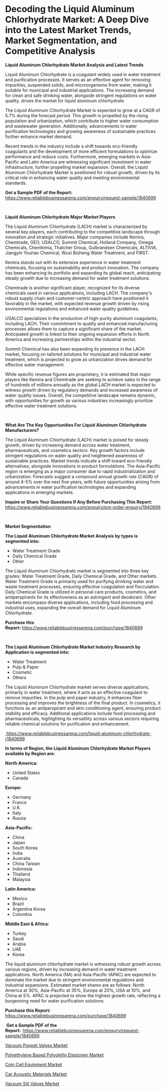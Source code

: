 <p><h1>Decoding the Liquid Aluminum Chlorhydrate Market: A Deep Dive into the Latest Market Trends, Market Segmentation, and Competitive Analysis</h1></p><p><strong>Liquid Aluminum Chlorhydrate Market Analysis and Latest Trends</strong></p>
<p><p>Liquid Aluminum Chlorhydrate is a coagulant widely used in water treatment and purification processes. It serves as an effective agent for removing impurities, suspended solids, and microorganisms from water, making it suitable for municipal and industrial applications. The increasing demand for clean and safe drinking water, alongside stringent regulations on water quality, drives the market for liquid aluminum chlorhydrate.</p><p>The Liquid Aluminum Chlorhydrate Market is expected to grow at a CAGR of 5.7% during the forecast period. This growth is propelled by the rising population and urbanization, which contribute to higher water consumption and wastewater generation. Additionally, advancements in water purification technologies and growing awareness of sustainable practices further enhance market demand. </p><p>Recent trends in the industry include a shift towards eco-friendly coagulants and the development of more efficient formulations to optimize performance and reduce costs. Furthermore, emerging markets in Asia-Pacific and Latin America are witnessing significant investment in water infrastructure, further propelling market expansion. Overall, the Liquid Aluminum Chlorhydrate Market is positioned for robust growth, driven by its critical role in enhancing water quality and meeting environmental standards.</p></p>
<p><strong>Get a Sample PDF of the Report:&nbsp;</strong> <a href="https://www.reliablebusinessarena.com/enquiry/request-sample/1840699?utm_campaign=2563&utm_medium=2&utm_source=Github&utm_content=ia&utm_term=03042025&utm_id=liquid-aluminum-chlorhydrate">https://www.reliablebusinessarena.com/enquiry/request-sample/1840699</a></p>
<p>&nbsp;</p>
<p><strong>Liquid Aluminum Chlorhydrate Major Market Players</strong></p>
<p><p>The Liquid Aluminum Chlorhydrate (LACH) market is characterized by several key players, each contributing to the competitive landscape through innovation and strategic initiatives. Major companies include Kemira, Chemtrade, GEO, USALCO, Summit Chemical, Holland Company, Omega Chemicals, Chemkimia, Thatcher Group, Gulbrandsen Chemicals, ALTIVIA, Jiangyin Youhao Chemical, Wuxi Bisheng Water Treatment, and FIRST.</p><p>Kemira stands out with its extensive experience in water treatment chemicals, focusing on sustainability and product innovation. The company has been enhancing its portfolio and expanding its global reach, anticipating steady growth due to increasing demand for water treatment solutions.</p><p>Chemtrade is another significant player, recognized for its diverse chemicals used in various applications, including LACH. The company's robust supply chain and customer-centric approach have positioned it favorably in the market, with expected revenue growth driven by rising environmental regulations and enhanced water quality guidelines.</p><p>USALCO specializes in the production of high-purity aluminum coagulants, including LACH. Their commitment to quality and enhanced manufacturing processes allows them to capture a significant share of the market. Anticipated growth is linked to their ongoing expansion efforts in North America and increasing partnerships within the industrial sector.</p><p>Summit Chemical has also been expanding its presence in the LACH market, focusing on tailored solutions for municipal and industrial water treatment, which is projected to grow as urbanization drives demand for effective water management.</p><p>While specific revenue figures are proprietary, it is estimated that major players like Kemira and Chemtrade are seeking to achieve sales in the range of hundreds of millions annually as the global LACH market is expected to witness growth driven by regulatory demands and increased awareness of water quality issues. Overall, the competitive landscape remains dynamic, with opportunities for growth as various industries increasingly prioritize effective water treatment solutions.</p></p>
<p>&nbsp;</p>
<p><strong>What Are The Key Opportunities For Liquid Aluminum Chlorhydrate Manufacturers?</strong></p>
<p><p>The Liquid Aluminum Chlorhydrate (LACH) market is poised for steady growth, driven by increasing demand across water treatment, pharmaceuticals, and cosmetics sectors. Key growth factors include stringent regulations on water quality and heightened awareness of sustainable practices. Market trends indicate a shift toward eco-friendly alternatives, alongside innovations in product formulations. The Asia-Pacific region is emerging as a major consumer due to rapid industrialization and urbanization. Forecasts suggest a compound annual growth rate (CAGR) of around 4-5% over the next five years, with future opportunities arising from advancements in water purification technologies and expanding applications in emerging markets.</p></p>
<p><strong>Inquire or Share Your Questions If Any Before Purchasing This Report:</strong> <a href="https://www.reliablebusinessarena.com/enquiry/pre-order-enquiry/1840699?utm_campaign=2563&utm_medium=2&utm_source=Github&utm_content=ia&utm_term=03042025&utm_id=liquid-aluminum-chlorhydrate">https://www.reliablebusinessarena.com/enquiry/pre-order-enquiry/1840699</a></p>
<p>&nbsp;</p>
<p><strong>Market Segmentation</strong></p>
<p><strong>The Liquid Aluminum Chlorhydrate Market Analysis by types is segmented into:</strong></p>
<p><ul><li>Water Treatment Grade</li><li>Daily Chemical Grade</li><li>Other</li></ul></p>
<p><p>The Liquid Aluminum Chlorhydrate market is segmented into three key grades: Water Treatment Grade, Daily Chemical Grade, and Other markets. Water Treatment Grade is primarily used for purifying drinking water and waste treatment processes, ensuring effective coagulation and flocculation. Daily Chemical Grade is utilized in personal care products, cosmetics, and antiperspirants for its effectiveness as an astringent and deodorant. Other markets encompass diverse applications, including food processing and industrial uses, expanding the overall demand for Liquid Aluminum Chlorhydrate.</p></p>
<p><strong>Purchase this Report:&nbsp;</strong><a href="https://www.reliablebusinessarena.com/purchase/1840699?utm_campaign=2563&utm_medium=2&utm_source=Github&utm_content=ia&utm_term=03042025&utm_id=liquid-aluminum-chlorhydrate">https://www.reliablebusinessarena.com/purchase/1840699</a></p>
<p>&nbsp;</p>
<p><strong>The Liquid Aluminum Chlorhydrate Market Industry Research by Application is segmented into:</strong></p>
<p><ul><li>Water Treatment</li><li>Pulp & Paper</li><li>Cosmetic</li><li>Others</li></ul></p>
<p><p>The Liquid Aluminum Chlorhydrate market serves diverse applications, primarily in water treatment, where it acts as an effective coagulant to remove impurities. In the pulp and paper industry, it enhances fiber processing and improves the brightness of the final product. In cosmetics, it functions as an antiperspirant and skin conditioning agent, ensuring product stability and efficacy. Additional applications include food processing and pharmaceuticals, highlighting its versatility across various sectors requiring reliable chemical solutions for purification and enhancement.</p></p>
<p><a href="https://www.reliablebusinessarena.com/liquid-aluminum-chlorhydrate-r1840699?utm_campaign=2563&utm_medium=2&utm_source=Github&utm_content=ia&utm_term=03042025&utm_id=liquid-aluminum-chlorhydrate">&nbsp;https://www.reliablebusinessarena.com/liquid-aluminum-chlorhydrate-r1840699</a></p>
<p><strong>In terms of Region, the Liquid Aluminum Chlorhydrate Market Players available by Region are:</strong></p>
<p>
    <p> <strong> North America: </strong>
        <ul>
            <li>United States</li>
            <li>Canada</li>
        </ul>
        </p> 
    <p> <strong> Europe: </strong>
        <ul>
            <li>Germany</li>
            <li>France</li>
            <li>U.K.</li>
            <li>Italy</li>
            <li>Russia</li>
        </ul>
        </p> 
    <p> <strong> Asia-Pacific: </strong>
        <ul>
            <li>China</li>
            <li>Japan</li>
            <li>South Korea</li>
            <li>India</li>
            <li>Australia</li>
            <li>China Taiwan</li>
            <li>Indonesia</li>
            <li>Thailand</li>
            <li>Malaysia</li>
        </ul>
        </p> 
    <p> <strong> Latin America: </strong>
        <ul>
            <li>Mexico</li>
            <li>Brazil</li>
            <li>Argentina Korea</li>
            <li>Colombia</li>
        </ul>
        </p> 
    <p> <strong> Middle East & Africa: </strong>
        <ul>
            <li>Turkey</li>
            <li>Saudi</li>
            <li>Arabia</li>
            <li>UAE</li>
            <li>Korea</li>
        </ul>
    </p>
    </p>
<p><p>The liquid aluminum chlorhydrate market is witnessing robust growth across various regions, driven by increasing demand in water treatment applications. North America (NA) and Asia-Pacific (APAC) are expected to dominate the market due to stringent environmental regulations and industrial expansions. Estimated market shares are as follows: North America at 30%, Asia-Pacific at 35%, Europe at 20%, USA at 10%, and China at 5%. APAC is projected to show the highest growth rate, reflecting a burgeoning need for water purification solutions.</p></p>
<p><strong>Purchase this Report: </strong><a href="https://www.reliablebusinessarena.com/purchase/1840699?utm_campaign=2563&utm_medium=2&utm_source=Github&utm_content=ia&utm_term=03042025&utm_id=liquid-aluminum-chlorhydrate">https://www.reliablebusinessarena.com/purchase/1840699</a></p>
<p>&nbsp;<strong>Get a Sample PDF of the Report:&nbsp;&nbsp;</strong><a href="https://www.reliablebusinessarena.com/enquiry/request-sample/1840699?utm_campaign=2563&utm_medium=2&utm_source=Github&utm_content=ia&utm_term=03042025&utm_id=liquid-aluminum-chlorhydrate">https://www.reliablebusinessarena.com/enquiry/request-sample/1840699</a></p>
<p><strong></strong></p>
<p><p><a href="https://www.linkedin.com/pulse/analyzing-vacuum-poppet-valves-markets-size-share-revenue-qemve?utm_campaign=2563&utm_medium=2&utm_source=Github&utm_content=ia&utm_term=03042025&utm_id=liquid-aluminum-chlorhydrate">Vacuum Poppet Valves Market</a></p><p><a href="https://github.com/ChiragRP21/Market-Research-Report-List-7/blob/main/polyethylene-based-polyolefin-elastomer-market.md?utm_campaign=2563&utm_medium=2&utm_source=Github&utm_content=ia&utm_term=03042025&utm_id=liquid-aluminum-chlorhydrate">Polyethylene Based Polyolefin Elastomer Market</a></p><p><a href="https://www.linkedin.com/pulse/insightful-coin-cell-equipment-market-analysis-recent-performance-ouhbe?utm_campaign=2563&utm_medium=2&utm_source=Github&utm_content=ia&utm_term=03042025&utm_id=liquid-aluminum-chlorhydrate">Coin Cell Equipment Market</a></p><p><a href="https://github.com/JakirUddin511/Market-Research-Report-List-2/blob/main/car-acoustic-materials-market.md?utm_campaign=2563&utm_medium=2&utm_source=Github&utm_content=ia&utm_term=03042025&utm_id=liquid-aluminum-chlorhydrate">Car Acoustic Materials Market</a></p><p><a href="https://www.linkedin.com/pulse/overview-vacuum-slit-valvesmarket-industryshowing-growth-rate-nl5ne?utm_campaign=2563&utm_medium=2&utm_source=Github&utm_content=ia&utm_term=03042025&utm_id=liquid-aluminum-chlorhydrate">Vacuum Slit Valves Market</a></p></p>